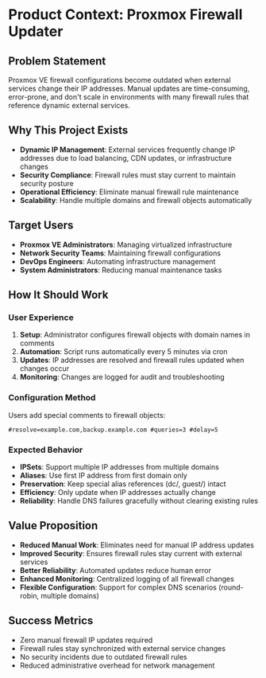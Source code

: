# Product Context: Proxmox Firewall Updater

## Problem Statement
Proxmox VE firewall configurations become outdated when external services change their IP addresses. Manual updates are time-consuming, error-prone, and don't scale in environments with many firewall rules that reference dynamic external services.

## Why This Project Exists
- **Dynamic IP Management**: External services frequently change IP addresses due to load balancing, CDN updates, or infrastructure changes
- **Security Compliance**: Firewall rules must stay current to maintain security posture
- **Operational Efficiency**: Eliminate manual firewall rule maintenance
- **Scalability**: Handle multiple domains and firewall objects automatically

## Target Users
- **Proxmox VE Administrators**: Managing virtualized infrastructure
- **Network Security Teams**: Maintaining firewall configurations
- **DevOps Engineers**: Automating infrastructure management
- **System Administrators**: Reducing manual maintenance tasks

## How It Should Work

### User Experience
1. **Setup**: Administrator configures firewall objects with domain names in comments
2. **Automation**: Script runs automatically every 5 minutes via cron
3. **Updates**: IP addresses are resolved and firewall rules updated when changes occur
4. **Monitoring**: Changes are logged for audit and troubleshooting

### Configuration Method
Users add special comments to firewall objects:
```
#resolve=example.com,backup.example.com #queries=3 #delay=5
```

### Expected Behavior
- **IPSets**: Support multiple IP addresses from multiple domains
- **Aliases**: Use first IP address from first domain only
- **Preservation**: Keep special alias references (dc/, guest/) intact
- **Efficiency**: Only update when IP addresses actually change
- **Reliability**: Handle DNS failures gracefully without clearing existing rules

## Value Proposition
- **Reduced Manual Work**: Eliminates need for manual IP address updates
- **Improved Security**: Ensures firewall rules stay current with external services
- **Better Reliability**: Automated updates reduce human error
- **Enhanced Monitoring**: Centralized logging of all firewall changes
- **Flexible Configuration**: Support for complex DNS scenarios (round-robin, multiple domains)

## Success Metrics
- Zero manual firewall IP updates required
- Firewall rules stay synchronized with external service changes
- No security incidents due to outdated firewall rules
- Reduced administrative overhead for network management
